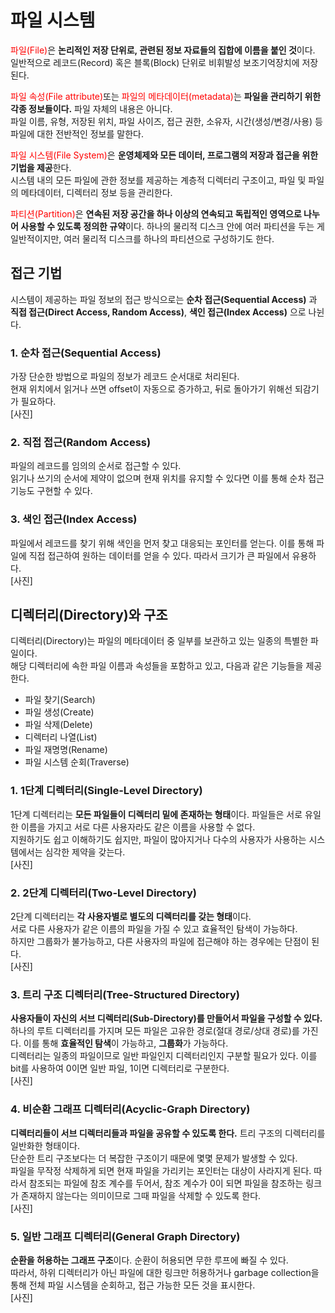 # 파일 시스템

<span style="color:red">파일(File)</span>은 **논리적인 저장 단위로, 관련된 정보 자료들의 집합에 이름을 붙인 것**이다.  
일반적으로 레코드(Record) 혹은 블록(Block) 단위로 비휘발성 보조기억장치에 저장된다.  

<span style="color:red">파일 속성(File attribute)</span>또는 <span style="color:red">파일의 메타데이터(metadata)</span>는 **파일을 관리하기 위한 각종 정보들이다.** 파일 자체의 내용은 아니다.  
파일 이름, 유형, 저장된 위치, 파일 사이즈, 접근 권한, 소유자, 시간(생성/변경/사용) 등 파일에 대한 전반적인 정보를 말한다. 

<span style="color:red">파일 시스템(File System)</span>은 **운영체제와 모든 데이터, 프로그램의 저장과 접근을 위한 기법을 제공**한다.  
시스템 내의 모든 파일에 관한 정보를 제공하는 계층적 디렉터리 구조이고, 파일 및 파일의 메타데이터, 디렉터리 정보 등을 관리한다.

<span style="color:red">파티션(Partition)</span>은 **연속된 저장 공간을 하나 이상의 연속되고 독립적인 영역으로 나누어 사용할 수 있도록 정의한 규약**이다. 하나의 물리적 디스크 안에 여러 파티션을 두는 게 일반적이지만, 여러 물리적 디스크를 하나의 파티션으로 구성하기도 한다. 

## 접근 기법
시스템이 제공하는 파일 정보의 접근 방식으로는 **순차 접근(Sequential Access)** 과 **직접 접근(Direct Access, Random Access)**, **색인 접근(Index Access)** 으로 나뉜다. 

### 1. 순차 접근(Sequential Access)
가장 단순한 방법으로 파일의 정보가 레코드 순서대로 처리된다.  
현재 위치에서 읽거나 쓰면 offset이 자동으로 증가하고, 뒤로 돌아가기 위해선 되감기가 필요하다.  
[사진]

### 2. 직접 접근(Random Access)
파일의 레코드를 임의의 순서로 접근할 수 있다.  
읽기나 쓰기의 순서에 제약이 없으며 현재 위치를 유지할 수 있다면 이를 통해 순차 접근 기능도 구현할 수 있다.

### 3. 색인 접근(Index Access)
파일에서 레코드를 찾기 위해 색인을 먼저 찾고 대응되는 포인터를 얻는다. 이를 통해 파일에 직접 접근하여 원하는 데이터를 얻을 수 있다. 따라서 크기가 큰 파일에서 유용하다.  
[사진] 


## 디렉터리(Directory)와 구조
디렉터리(Directory)는 파일의 메타데이터 중 일부를 보관하고 있는 일종의 특별한 파일이다.  
해당 디렉터리에 속한 파일 이름과 속성들을 포함하고 있고, 다음과 같은 기능들을 제공한다.

- 파일 찾기(Search)
- 파일 생성(Create)
- 파일 삭제(Delete)
- 디렉터리 나열(List)
- 파일 재명명(Rename)
- 파일 시스템 순회(Traverse)

### 1. 1단계 디렉터리(Single-Level Directory)
1단계 디렉터리는 **모든 파일들이 디렉터리 밑에 존재하는 형태**이다. 파일들은 서로 유일한 이름을 가지고 서로 다른 사용자라도 같은 이름을 사용할 수 없다.  
지원하기도 쉽고 이해하기도 쉽지만, 파일이 많아지거나 다수의 사용자가 사용하는 시스템에서는 심각한 제약을 갖는다.  
[사진]
### 2. 2단계 디렉터리(Two-Level Directory)
2단계 디렉터리는 **각 사용자별로 별도의 디렉터리를 갖는 형태**이다.  
서로 다른 사용자가 같은 이름의 파일을 가질 수 있고 효율적인 탐색이 가능하다.  
하지만 그룹화가 불가능하고, 다른 사용자의 파일에 접근해야 하는 경우에는 단점이 된다.  
[사진]
### 3. 트리 구조 디렉터리(Tree-Structured Directory)
**사용자들이 자신의 서브 디렉터리(Sub-Directory)를 만들어서 파일을 구성할 수 있다.**  
하나의 루트 디렉터리를 가지며 모든 파일은 고유한 경로(절대 경로/상대 경로)를 가진다. 이를 통해 **효율적인 탐색**이 가능하고, **그룹화**가 가능하다.  
디렉터리는 일종의 파일이므로 일반 파일인지 디렉터리인지 구분할 필요가 있다. 이를 bit를 사용하여 0이면 일반 파일, 1이면 디렉터리로 구분한다.   
[사진]  
### 4. 비순환 그래프 디렉터리(Acyclic-Graph Directory)
**디렉터리들이 서브 디렉터리들과 파일을 공유할 수 있도록 한다.** 트리 구조의 디렉터리를 일반화한 형태이다.  
단순한 트리 구조보다는 더 복잡한 구조이기 때문에 몇몇 문제가 발생할 수 있다.  
파일을 무작정 삭제하게 되면 현재 파일을 가리키는 포인터는 대상이 사라지게 된다. 따라서 참조되는 파일에 참조 계수를 두어서, 참조 계수가 0이 되면 파일을 참조하는 링크가 존재하지 않는다는 의미이므로 그때 파일을 삭제할 수 있도록 한다.  
[사진]
### 5. 일반 그래프 디렉터리(General Graph Directory)
**순환을 허용하는 그래프 구조**이다. 순환이 허용되면 무한 루프에 빠질 수 있다.  
따라서, 하위 디렉터리가 아닌 파일에 대한 링크만 허용하거나 garbage collection을 통해 전체 파일 시스템을 순회하고, 접근 가능한 모든 것을 표시한다.  
[사진]